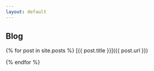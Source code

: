 ```yaml
---
layout: default
---
```


## Blog

{% for post in site.posts %}
[{{ post.title }}]({{ post.url }})

{% endfor %}
